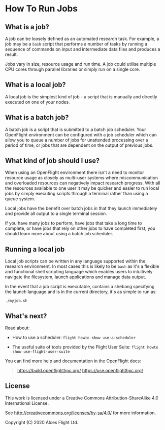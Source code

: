 # How To Run Jobs

## What is a job?

A job can be loosely defined as an automated research task. For example, a job may be a `bash` script that performs a number of tasks by running a sequence of commands on input and intermediate data files and produces a result.

Jobs vary in size, resource usage and run time. A job could utilise multiple CPU cores through parallel libraries or simply run on a single core.

## What is a local job?

A local job is the simplest kind of job - a script that is manually and directly executed on one of your nodes.

## What is a batch job?

A batch job is a script that is submitted to a batch job scheduler. Your OpenFlight environment can be configured with a job scheduler which can allow you to queue a number of jobs for unattended processing over a period of time, or jobs that are dependent on the output of previous jobs.

## What kind of job should I use?

When using an OpenFlight environment there isn't a need to monitor resource usage as closely as multi-user systems where miscommunication and overloaded resources can negatively impact research progress. With all the resources available to one user it may be quicker and easier to run local jobs by simply executing scripts through a terminal rather than using a queue system.

Local jobs have the benefit over batch jobs in that they launch immediately and provide all output to a single terminal session.

If you have many jobs to perform, have jobs that take a long time to complete, or have jobs that rely on other jobs to have completed first, you should learn more about using a batch job scheduler.

## Running a local job

Local job scripts can be written in any language supported within the research environment. In most cases this is likely to be `bash` as it's a flexible and functional shell scripting language which enables users to intuitively navigate the filesystem, launch applications and manage data output.

In the event that a job script is executable, contains a shebang specifying the launch language and is in the current directory, it's as simple to run as:

```
./myjob.sh
```

## What's next?

Read about:

 * How to use a scheduler:
    `flight howto show use-a-scheduler`

* The useful suite of tools provided by the Flight User Suite:
    `flight howto show use-flight-user-suite`

You can find more help and documentation in the OpenFlight docs:

> <https://build.openflighthpc.org/>
> <https://use.openflighthpc.org/>

## License

This work is licensed under a Creative Commons Attribution-ShareAlike
4.0 International License.

See <http://creativecommons.org/licenses/by-sa/4.0/> for more
information.

Copyright (C) 2020 Alces Flight Ltd.

